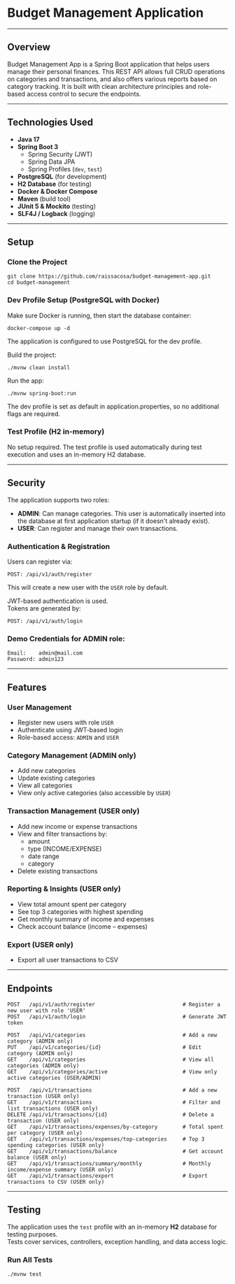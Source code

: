 # Budget Management Application

---

## Overview

Budget Management App is a Spring Boot application that helps users manage their personal finances.
This REST API allows full CRUD operations on categories and transactions, and also offers various reports based on category tracking.
It is built with clean architecture principles and role-based access control to secure the endpoints.

---

## Technologies Used

- **Java 17**
- **Spring Boot 3**
    - Spring Security (JWT)
    - Spring Data JPA
    - Spring Profiles (`dev`, `test`)
- **PostgreSQL** (for development)
- **H2 Database** (for testing)
- **Docker & Docker Compose**
- **Maven** (build tool)
- **JUnit 5 & Mockito** (testing)
- **SLF4J / Logback** (logging)

---

## Setup

### Clone the Project

```
git clone https://github.com/raissacosa/budget-management-app.git
cd budget-management
```

### Dev Profile Setup (PostgreSQL with Docker)

Make sure Docker is running, then start the database container:

```
docker-compose up -d
```

The application is configured to use PostgreSQL for the dev profile.

Build the project:
```
./mvnw clean install
```

Run the app:

```
./mvnw spring-boot:run 
```
The dev profile is set as default in application.properties, so no additional flags are required.

### Test Profile (H2 in-memory)

No setup required.
The test profile is used automatically during test execution and uses an in-memory H2 database.

---

## Security

The application supports two roles:

- **ADMIN**: Can manage categories. This user is automatically inserted into the database at first application startup (if it doesn't already exist).
- **USER**: Can register and manage their own transactions.

### Authentication & Registration

Users can register via:

```
POST: /api/v1/auth/register
```

This will create a new user with the `USER` role by default.

JWT-based authentication is used.  
Tokens are generated by:

```
POST: /api/v1/auth/login
```

### Demo Credentials for ADMIN role:

```
Email:    admin@mail.com
Password: admin123
```

---
## Features

### User Management
- Register new users with role `USER`
- Authenticate using JWT-based login
- Role-based access: `ADMIN` and `USER`

### Category Management (ADMIN only)
- Add new categories
- Update existing categories
- View all categories
- View only active categories (also accessible by `USER`)

### Transaction Management (USER only)
- Add new income or expense transactions
- View and filter transactions by:
    - amount
    - type (INCOME/EXPENSE)
    - date range
    - category
- Delete existing transactions

### Reporting & Insights (USER only)
- View total amount spent per category
- See top 3 categories with highest spending
- Get monthly summary of income and expenses
- Check account balance (income – expenses)

### Export (USER only)
- Export all user transactions to CSV

---

## Endpoints

```
POST   /api/v1/auth/register                            # Register a new user with role 'USER'
POST   /api/v1/auth/login                               # Generate JWT token

POST   /api/v1/categories                               # Add a new category (ADMIN only)
PUT    /api/v1/categories/{id}                          # Edit category (ADMIN only)
GET    /api/v1/categories                               # View all categories (ADMIN only)
GET    /api/v1/categories/active                        # View only active categories (USER/ADMIN)

POST   /api/v1/transactions                             # Add a new transaction (USER only)
GET    /api/v1/transactions                             # Filter and list transactions (USER only)
DELETE /api/v1/transactions/{id}                        # Delete a transaction (USER only)
GET    /api/v1/transactions/expenses/by-category        # Total spent per category (USER only)
GET    /api/v1/transactions/expenses/top-categories     # Top 3 spending categories (USER only)
GET    /api/v1/transactions/balance                     # Get account balance (USER only)
GET    /api/v1/transactions/summary/monthly             # Monthly income/expense summary (USER only)
GET    /api/v1/transactions/export                      # Export transactions to CSV (USER only)
```

---

## Testing

The application uses the `test` profile with an in-memory **H2** database for testing purposes.  
Tests cover services, controllers, exception handling, and data access logic.

### Run All Tests

```
./mvnw test
```

